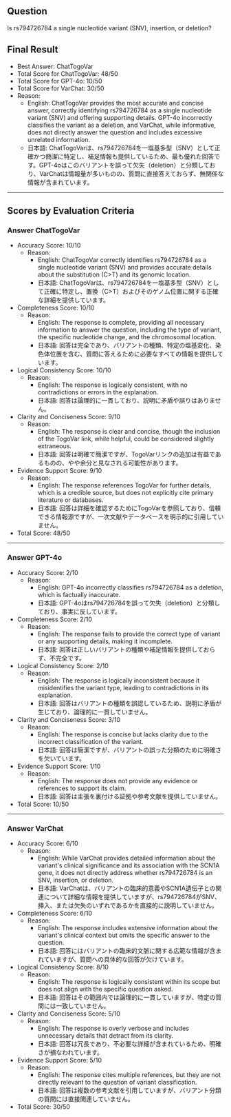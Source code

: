 ## Question

Is rs794726784 a single nucleotide variant (SNV), insertion, or deletion?

## Final Result

- Best Answer: ChatTogoVar
- Total Score for ChatTogoVar: 48/50
- Total Score for GPT-4o: 10/50
- Total Score for VarChat: 30/50
- Reason:
  - English: ChatTogoVar provides the most accurate and concise answer, correctly identifying rs794726784 as a single nucleotide variant (SNV) and offering supporting details. GPT-4o incorrectly classifies the variant as a deletion, and VarChat, while informative, does not directly answer the question and includes excessive unrelated information.
  - 日本語: ChatTogoVarは、rs794726784を一塩基多型（SNV）として正確かつ簡潔に特定し、補足情報も提供しているため、最も優れた回答です。GPT-4oはこのバリアントを誤って欠失（deletion）と分類しており、VarChatは情報量が多いものの、質問に直接答えておらず、無関係な情報が含まれています。

---

## Scores by Evaluation Criteria

### Answer ChatTogoVar
- Accuracy Score: 10/10
  - Reason: 
    - English: ChatTogoVar correctly identifies rs794726784 as a single nucleotide variant (SNV) and provides accurate details about the substitution (C>T) and its genomic location.
    - 日本語: ChatTogoVarは、rs794726784を一塩基多型（SNV）として正確に特定し、置換（C>T）およびそのゲノム位置に関する正確な詳細を提供しています。
- Completeness Score: 10/10
  - Reason: 
    - English: The response is complete, providing all necessary information to answer the question, including the type of variant, the specific nucleotide change, and the chromosomal location.
    - 日本語: 回答は完全であり、バリアントの種類、特定の塩基変化、染色体位置を含む、質問に答えるために必要なすべての情報を提供しています。
- Logical Consistency Score: 10/10
  - Reason: 
    - English: The response is logically consistent, with no contradictions or errors in the explanation.
    - 日本語: 回答は論理的に一貫しており、説明に矛盾や誤りはありません。
- Clarity and Conciseness Score: 9/10
  - Reason: 
    - English: The response is clear and concise, though the inclusion of the TogoVar link, while helpful, could be considered slightly extraneous.
    - 日本語: 回答は明確で簡潔ですが、TogoVarリンクの追加は有益であるものの、やや余分と見なされる可能性があります。
- Evidence Support Score: 9/10
  - Reason: 
    - English: The response references TogoVar for further details, which is a credible source, but does not explicitly cite primary literature or databases.
    - 日本語: 回答は詳細を確認するためにTogoVarを参照しており、信頼できる情報源ですが、一次文献やデータベースを明示的に引用していません。
- Total Score: 48/50

---

### Answer GPT-4o
- Accuracy Score: 2/10
  - Reason: 
    - English: GPT-4o incorrectly classifies rs794726784 as a deletion, which is factually inaccurate.
    - 日本語: GPT-4oはrs794726784を誤って欠失（deletion）と分類しており、事実に反しています。
- Completeness Score: 2/10
  - Reason: 
    - English: The response fails to provide the correct type of variant or any supporting details, making it incomplete.
    - 日本語: 回答は正しいバリアントの種類や補足情報を提供しておらず、不完全です。
- Logical Consistency Score: 2/10
  - Reason: 
    - English: The response is logically inconsistent because it misidentifies the variant type, leading to contradictions in its explanation.
    - 日本語: 回答はバリアントの種類を誤認しているため、説明に矛盾が生じており、論理的に一貫していません。
- Clarity and Conciseness Score: 3/10
  - Reason: 
    - English: The response is concise but lacks clarity due to the incorrect classification of the variant.
    - 日本語: 回答は簡潔ですが、バリアントの誤った分類のために明確さを欠いています。
- Evidence Support Score: 1/10
  - Reason: 
    - English: The response does not provide any evidence or references to support its claim.
    - 日本語: 回答は主張を裏付ける証拠や参考文献を提供していません。
- Total Score: 10/50

---

### Answer VarChat
- Accuracy Score: 6/10
  - Reason: 
    - English: While VarChat provides detailed information about the variant's clinical significance and its association with the SCN1A gene, it does not directly address whether rs794726784 is an SNV, insertion, or deletion.
    - 日本語: VarChatは、バリアントの臨床的意義やSCN1A遺伝子との関連について詳細な情報を提供していますが、rs794726784がSNV、挿入、または欠失のいずれであるかを直接的に説明していません。
- Completeness Score: 6/10
  - Reason: 
    - English: The response includes extensive information about the variant's clinical context but omits the specific answer to the question.
    - 日本語: 回答にはバリアントの臨床的文脈に関する広範な情報が含まれていますが、質問への具体的な回答が欠けています。
- Logical Consistency Score: 8/10
  - Reason: 
    - English: The response is logically consistent within its scope but does not align with the specific question asked.
    - 日本語: 回答はその範囲内では論理的に一貫していますが、特定の質問には一致していません。
- Clarity and Conciseness Score: 5/10
  - Reason: 
    - English: The response is overly verbose and includes unnecessary details that detract from its clarity.
    - 日本語: 回答は冗長であり、不必要な詳細が含まれているため、明確さが損なわれています。
- Evidence Support Score: 5/10
  - Reason: 
    - English: The response cites multiple references, but they are not directly relevant to the question of variant classification.
    - 日本語: 回答は複数の参考文献を引用していますが、バリアント分類の質問には直接関連していません。
- Total Score: 30/50